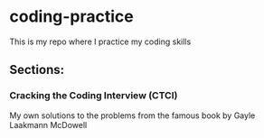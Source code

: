# coding-practice
This is my repo where I practice my coding skills
## Sections:
### Cracking the Coding Interview (CTCI)
My own solutions to the problems from the famous book by Gayle Laakmann McDowell
